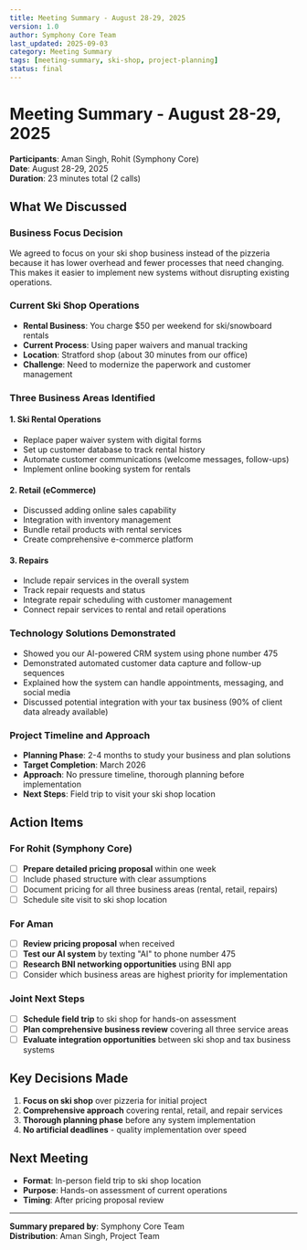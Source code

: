 ```yaml
---
title: Meeting Summary - August 28-29, 2025
version: 1.0
author: Symphony Core Team
last_updated: 2025-09-03
category: Meeting Summary
tags: [meeting-summary, ski-shop, project-planning]
status: final
---
```


# Meeting Summary - August 28-29, 2025
**Participants**: Aman Singh, Rohit (Symphony Core)  
**Date**: August 28-29, 2025  
**Duration**: 23 minutes total (2 calls)

## What We Discussed

### Business Focus Decision
We agreed to focus on your ski shop business instead of the pizzeria because it has lower overhead and fewer processes that need changing. This makes it easier to implement new systems without disrupting existing operations.

### Current Ski Shop Operations
- **Rental Business**: You charge $50 per weekend for ski/snowboard rentals
- **Current Process**: Using paper waivers and manual tracking
- **Location**: Stratford shop (about 30 minutes from our office)
- **Challenge**: Need to modernize the paperwork and customer management

### Three Business Areas Identified

#### 1. Ski Rental Operations
- Replace paper waiver system with digital forms
- Set up customer database to track rental history
- Automate customer communications (welcome messages, follow-ups)
- Implement online booking system for rentals

#### 2. Retail (eCommerce)
- Discussed adding online sales capability
- Integration with inventory management
- Bundle retail products with rental services
- Create comprehensive e-commerce platform

#### 3. Repairs
- Include repair services in the overall system
- Track repair requests and status
- Integrate repair scheduling with customer management
- Connect repair services to rental and retail operations

### Technology Solutions Demonstrated
- Showed you our AI-powered CRM system using phone number 475
- Demonstrated automated customer data capture and follow-up sequences
- Explained how the system can handle appointments, messaging, and social media
- Discussed potential integration with your tax business (90% of client data already available)

### Project Timeline and Approach
- **Planning Phase**: 2-4 months to study your business and plan solutions
- **Target Completion**: March 2026
- **Approach**: No pressure timeline, thorough planning before implementation
- **Next Steps**: Field trip to visit your ski shop location

## Action Items

### For Rohit (Symphony Core)
- [ ] **Prepare detailed pricing proposal** within one week
- [ ] Include phased structure with clear assumptions
- [ ] Document pricing for all three business areas (rental, retail, repairs)
- [ ] Schedule site visit to ski shop location

### For Aman
- [ ] **Review pricing proposal** when received
- [ ] **Test our AI system** by texting "AI" to phone number 475
- [ ] **Research BNI networking opportunities** using BNI app
- [ ] Consider which business areas are highest priority for implementation

### Joint Next Steps
- [ ] **Schedule field trip** to ski shop for hands-on assessment
- [ ] **Plan comprehensive business review** covering all three service areas
- [ ] **Evaluate integration opportunities** between ski shop and tax business systems

## Key Decisions Made
1. **Focus on ski shop** over pizzeria for initial project
2. **Comprehensive approach** covering rental, retail, and repair services
3. **Thorough planning phase** before any system implementation
4. **No artificial deadlines** - quality implementation over speed

## Next Meeting
- **Format**: In-person field trip to ski shop location
- **Purpose**: Hands-on assessment of current operations
- **Timing**: After pricing proposal review

---
**Summary prepared by**: Symphony Core Team  
**Distribution**: Aman Singh, Project Team